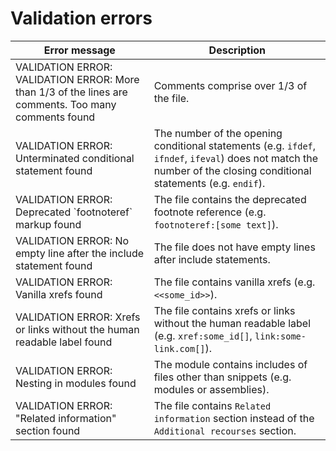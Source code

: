 # Validation errors

| Error message  | Description |
| ------------- | ------------- |
| VALIDATION ERROR: VALIDATION ERROR: More than 1/3 of the lines are comments. Too many comments found | Comments comprise over 1/3 of the file. |
| VALIDATION ERROR: Unterminated conditional statement found|The number of the opening conditional statements (e.g. `ifdef`, `ifndef`, `ifeval`) does not match the number of the closing conditional statements (e.g. `endif`). |
| VALIDATION ERROR: Deprecated \`footnoteref\` markup found | The file contains the deprecated footnote reference (e.g. `footnoteref:[some text]`). |
| VALIDATION ERROR: No empty line after the include statement found | The file does not have empty lines after include statements. |
| VALIDATION ERROR: Vanilla xrefs found | The file contains vanilla xrefs (e.g. `<<some_id>>`). |
| VALIDATION ERROR: Xrefs or links without the human readable label found | The file contains xrefs or links without the human readable label (e.g. `xref:some_id[]`, `link:some-link.com[]`). |
| VALIDATION ERROR: Nesting in modules found | The module contains includes of files other than snippets (e.g. modules or assemblies). |
| VALIDATION ERROR: "Related information" section found | The file contains `Related information` section instead of the `Additional recourses` section. |

<!--| VALIDATION ERROR: |


| VALIDATION ERROR: |


| VALIDATION ERROR: |-->
